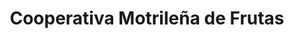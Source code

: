 ---
title: "Cooperativa Motrileña de Frutas"
url: /motril/cooperativa-motrilena-de-frutas/
shop: Landwirtschaftlich
---